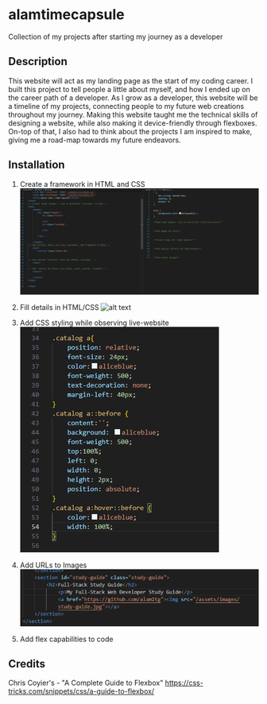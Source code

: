 # alamtimecapsule
Collection of my projects after starting my journey as a developer

## Description

This website will act as my landing page as the start of my coding career.
I built this project to tell people a little about myself, and how I ended up on the career path of a developer.
As I grow as a developer, this website will be a timeline of my projects, connecting people to my future web creations throughout my journey.
Making this website taught me the technical skills of designing a website, while also making it device-friendly through flexboxes. On-top of that, I also had to think about the projects I am inspired to make, giving me a road-map towards my future endeavors.

## Installation
1. Create a framework in HTML and CSS
![alt text](assets/images/framework.png)

2. Fill details in HTML/CSS
![alt text](assets/image/fill-details.png)

3. Add CSS styling while observing live-website
![alt text](assets/images/css-styling.png)

4. Add URLs to Images
![alt text](assets/images/add-url-to-image.png)

5. Add flex capabilities to code

## Credits
Chris Coyier's - "A Complete Guide to Flexbox"
https://css-tricks.com/snippets/css/a-guide-to-flexbox/